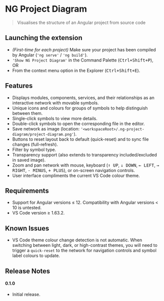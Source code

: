 # NG Project Diagram

> Visualises the structure of an Angular project from source code

## Launching the extension

- *(First-time for each project)* Make sure your project has been compiled by Angular (`'ng serve'` / `'ng build'`).
- `'Show NG Project Diagram'` in the Command Palette (<kbd>Ctrl+Shift+P</kbd>), OR
- From the context menu option in the Explorer (<kbd>Ctrl+Shift+E</kbd>).

## Features

- Displays modules, components, services, and their relationships as an interactive network with movable symbols.
- Unique icons and colours for groups of symbols to help distinguish between them.
- Single-click symbols to view more details.
- Double-click symbols to open the corresponding file in the editor.
- Save network as image (location: `'<workspaceRoot>/.ng-project-diagram/project-diagram.png'`).
- Buttons to reset layout back to default (quick-reset) and to sync file changes (full-refresh).
- Filter by symbol type.
- Transparency support (also extends to transparency included/excluded in saved image).
- Zoom and pan network with mouse, keyboard (<kbd>&#8593; UP</kbd>, <kbd>&#8595; DOWN</kbd>, <kbd>&#8592; LEFT</kbd>, <kbd>&#8594; RIGHT</kbd>, <kbd>- MINUS</kbd>, <kbd>+ PLUS</kbd>), or on-screen navigation controls.
- User interface compliments the current VS Code colour theme.

## Requirements

- Support for Angular versions &#8804; 12. Compatibility with Angular versions &lt; 10 is untested.
- VS Code version &#8805; 1.63.2.

## Known Issues

- VS Code theme colour change detection is not automatic. When switching between light, dark, or high-contrast themes, you will need to trigger a `quick-reset` to the network for navigation controls and symbol label colours to update.

## Release Notes

#### 0.1.0
- Initial release.
